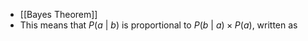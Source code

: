 - [[Bayes Theorem]]
- This means that $P(a\ |\ b)$ is proportional to $P(b\ |\ a) \times P(a)$, written as 